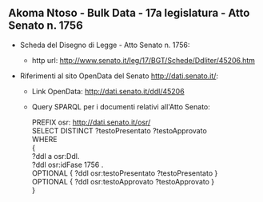 ## Akoma Ntoso - Bulk Data - 17a legislatura - Atto Senato n. 1756 ##

* Scheda del Disegno di Legge - Atto Senato n. 1756:
	* http url: http://www.senato.it/leg/17/BGT/Schede/Ddliter/45206.htm

* Riferimenti al sito OpenData del Senato http://dati.senato.it/:
	* Link OpenData: http://dati.senato.it/ddl/45206
	* Query SPARQL per i documenti relativi all'Atto Senato:

        PREFIX osr: <http://dati.senato.it/osr/>  
		SELECT DISTINCT ?testoPresentato ?testoApprovato  
		WHERE  
		{  
		    ?ddl a osr:Ddl.  
		    ?ddl osr:idFase 1756 .  
		    OPTIONAL { ?ddl osr:testoPresentato ?testoPresentato }  
		    OPTIONAL { ?ddl osr:testoApprovato ?testoApprovato }  
		}
		
